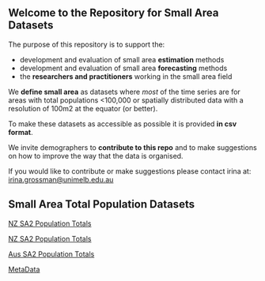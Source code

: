 ## Welcome to the Repository for Small Area Datasets

The purpose of this repository  is to support the:
 - development and evaluation of small area **estimation** methods
 - development and evaluation of small area **forecasting** methods
 - the **researchers and practitioners** working in the small area field
 

We **define small area** as datasets where _most_ of the time series are for areas with total populations <100,000  or
spatially distributed data with a resolution of 100m2 at the equator (or better).  

To make these datasets as accessible as possible it is provided **in csv format**.

We invite demographers to **contribute to this repo** and to make suggestions on how to improve the way that the data is organised.  

If you would like to contribute or make suggestions please contact irina at: irina.grossman@unimelb.edu.au


## Small Area Total Population Datasets

[NZ SA2 Population Totals](https://raw.githubusercontent.com/demographic-datasets-network/demographic-datasets-network.github.io/main/datasets/totals/NZ_ERPs_1996-2020_2020geog.csv)

<a id="raw-url" href="https://raw.githubusercontent.com/demographic-datasets-network/demographic-datasets-network.github.io/main/datasets/totals/NZ_ERPs_1996-2020_2020geog.csv">NZ SA2 Population Totals</a>

[Aus SA2 Population Totals](https://github.com/demographic-datasets-network/demographic-datasets-network.github.io/blob/main/datasets/totals/Aus_ERPs_SA2_ASGS2011_1991-2016_totals.csv)

[MetaData](https://github.com/demographic-datasets-network/demographic-datasets-network.github.io/blob/main/datasets/totals/SmallAreaDatasets_info.csv)
